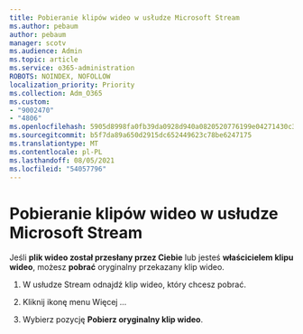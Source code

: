 ```yaml
---
title: Pobieranie klipów wideo w usłudze Microsoft Stream
ms.author: pebaum
author: pebaum
manager: scotv
ms.audience: Admin
ms.topic: article
ms.service: o365-administration
ROBOTS: NOINDEX, NOFOLLOW
localization_priority: Priority
ms.collection: Adm_O365
ms.custom:
- "9002470"
- "4806"
ms.openlocfilehash: 5905d8998fa0fb39da0928d940a0820520776199e04271430c36d3f7c1cd92fc
ms.sourcegitcommit: b5f7da89a650d2915dc652449623c78be6247175
ms.translationtype: MT
ms.contentlocale: pl-PL
ms.lasthandoff: 08/05/2021
ms.locfileid: "54057796"
---
```

# <a name="download-microsoft-stream-videos"></a>Pobieranie klipów wideo w usłudze Microsoft Stream

Jeśli **plik wideo został przesłany przez Ciebie** lub jesteś **właścicielem klipu wideo**, możesz **pobrać** oryginalny przekazany klip wideo.

1. W usłudze Stream odnajdź klip wideo, który chcesz pobrać.

2. Kliknij ikonę menu Więcej *...*

3. Wybierz pozycję **Pobierz oryginalny klip wideo**.
